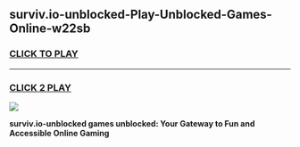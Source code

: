 
## surviv.io-unblocked-Play-Unblocked-Games-Online-w22sb
<h3>
<a href="https://premium76.site?title=surviv.io-unblocked&ref=25A">CLICK TO PLAY</a></h3>
<hr>

<h3>
<a href="https://premium76.site?title=surviv.io-unblocked&ref=25A">CLICK 2 PLAY</a>
  
</h3>

<a href="https://premium76.site?title=surviv.io-unblocked&ref=25A"><img src="https://clearcache.store/games.png"></a>


**surviv.io-unblocked games unblocked: Your Gateway to Fun and Accessible Online Gaming**
